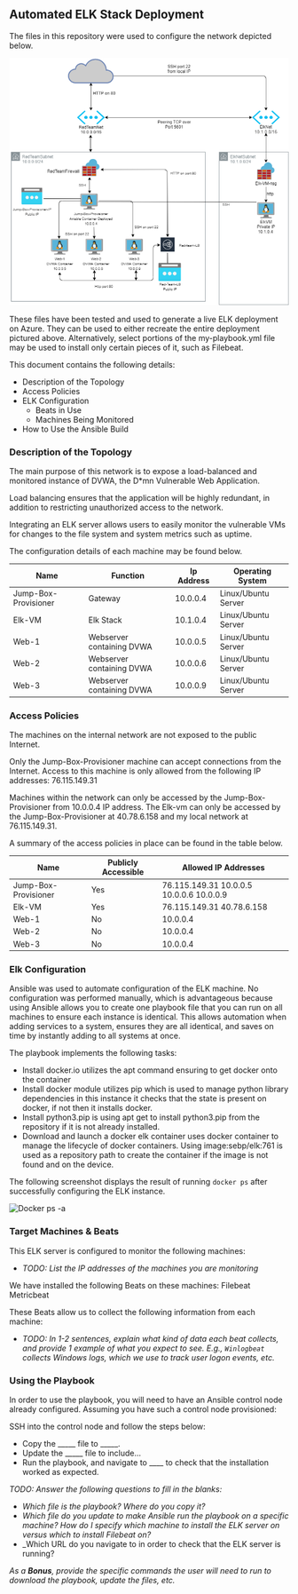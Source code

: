 ## Automated ELK Stack Deployment

The files in this repository were used to configure the network depicted below.

![Virtual Network](https://github.com/taylordnorman/Virtual-Network-Elkstack/blob/main/Ansible/Images/Virtual_Network_Diagram_Project.png)

These files have been tested and used to generate a live ELK deployment on Azure. They can be used to either recreate the entire deployment pictured above. Alternatively, select portions of the my-playbook.yml file may be used to install only certain pieces of it, such as Filebeat.


This document contains the following details:
- Description of the Topology
- Access Policies
- ELK Configuration
  - Beats in Use
  - Machines Being Monitored
- How to Use the Ansible Build


### Description of the Topology

The main purpose of this network is to expose a load-balanced and monitored instance of DVWA, the D*mn Vulnerable Web Application.

Load balancing ensures that the application will be highly redundant, in addition to restricting unauthorized access to the network.

Integrating an ELK server allows users to easily monitor the vulnerable VMs for changes to the file system and system metrics such as uptime.

The configuration details of each machine may be found below.

| Name                 | Function                  | Ip Address | Operating System    |
|----------------------|---------------------------|------------|---------------------|
| Jump-Box-Provisioner | Gateway                   | 10.0.0.4   | Linux/Ubuntu Server |
| Elk-VM               | Elk Stack                 | 10.1.0.4   | Linux/Ubuntu Server |
| Web-1                | Webserver containing DVWA | 10.0.0.5   | Linux/Ubuntu Server |
| Web-2                | Webserver containing DVWA | 10.0.0.6   | Linux/Ubuntu Server |
| Web-3                | Webserver containing DVWA | 10.0.0.9   | Linux/Ubuntu Server |

### Access Policies

The machines on the internal network are not exposed to the public Internet. 

Only the Jump-Box-Provisioner machine can accept connections from the Internet. Access to this machine is only allowed from the following IP addresses:
76.115.149.31

Machines within the network can only be accessed by the Jump-Box-Provisioner from 10.0.0.4 IP address.
The Elk-vm can only be accessed by the Jump-Box-Provisioner at 40.78.6.158 and my local network at 76.115.149.31.

A summary of the access policies in place can be found in the table below.

Name                 | Publicly Accessible | Allowed IP Addresses                       |
|----------------------|---------------------|------------------------------------------|
| Jump-Box-Provisioner | Yes                 | 76.115.149.31 10.0.0.5 10.0.0.6 10.0.0.9 |
| Elk-VM               | Yes                 | 76.115.149.31 40.78.6.158                |
| Web-1                | No                  | 10.0.0.4                                 |
| Web-2                | No                  | 10.0.0.4                                 |
| Web-3                | No                  | 10.0.0.4                                 |

### Elk Configuration

Ansible was used to automate configuration of the ELK machine. No configuration was performed manually, which is advantageous because using Ansible allows you to create one playbook file that you can run on all machines to ensure each instance is identical. This allows automation when adding services to a system, ensures they are all identical, and saves on time by instantly adding to all systems at once.

The playbook implements the following tasks:

- Install docker.io utilizes the apt command ensuring to get docker onto the container
- Install docker module utilizes pip which is used to manage python library dependencies in this instance it checks that the state is present on docker, if not then it installs docker.
- Install python3.pip is using apt get to install python3.pip from the repository if it is not already installed.
- Download and launch a docker elk container uses docker container to manage the lifecycle of docker containers. Using image:sebp/elk:761 is used as a repository path to create the container if the image is not found and on the device.

The following screenshot displays the result of running `docker ps` after successfully configuring the ELK instance.

![Docker ps -a](Images/dockerps.png)

### Target Machines & Beats
This ELK server is configured to monitor the following machines:
- _TODO: List the IP addresses of the machines you are monitoring_

We have installed the following Beats on these machines:
Filebeat
Metricbeat

These Beats allow us to collect the following information from each machine:
- _TODO: In 1-2 sentences, explain what kind of data each beat collects, and provide 1 example of what you expect to see. E.g., `Winlogbeat` collects Windows logs, which we use to track user logon events, etc._

### Using the Playbook
In order to use the playbook, you will need to have an Ansible control node already configured. Assuming you have such a control node provisioned: 

SSH into the control node and follow the steps below:
- Copy the _____ file to _____.
- Update the _____ file to include...
- Run the playbook, and navigate to ____ to check that the installation worked as expected.

_TODO: Answer the following questions to fill in the blanks:_
- _Which file is the playbook? Where do you copy it?_
- _Which file do you update to make Ansible run the playbook on a specific machine? How do I specify which machine to install the ELK server on versus which to install Filebeat on?_
- _Which URL do you navigate to in order to check that the ELK server is running?

_As a **Bonus**, provide the specific commands the user will need to run to download the playbook, update the files, etc._

